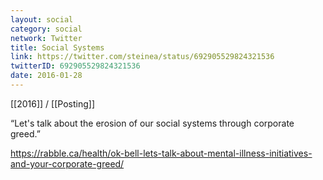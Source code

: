 ```yaml
---
layout: social
category: social
network: Twitter
title: Social Systems
link: https://twitter.com/steinea/status/692905529824321536
twitterID: 692905529824321536
date: 2016-01-28
---
```


[[2016]] / [[Posting]]

“Let's talk about the erosion of our social systems through corporate greed.”

<https://rabble.ca/health/ok-bell-lets-talk-about-mental-illness-initiatives-and-your-corporate-greed/>
